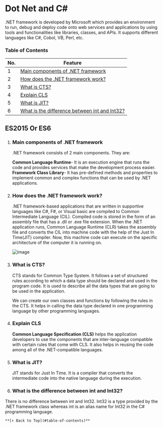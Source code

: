 # Dot Net and C#


.NET framework is developed by Microsoft which provides an environment to run, debug and deploy code onto web services and applications by using tools and functionalities like libraries, classes, and APIs. 
It supports different languages like C#, Cobol, VB, Perl, etc.




### Table of Contents

| No. | Feature |
| --- | --------- |
|1  | [Main components of .NET framework](#Main-components) |
|2  | [How does the .NET framework work?](#framewrok-work) |
|3  | [What is CTS?](#cts) |
|4  | [Explain CLS](#cls) |
|5  | [What is JIT?](#jit) |
|6  | [What is the difference between int and Int32?](#int32) |

## ES2015 Or ES6

1. ### Main components of .NET framework

    .NET framework consists of 2 main components. They are:

      **Common Language Runtime**- It is an execution engine that runs the code and provides services that make the development process easier.
      **Framework Class Library**- It has pre-defined methods and properties to implement common and complex functions that can be used by .NET applications.


2. ### How does the .NET framework work?

    .NET framework-based applications that are written in supportive languages like C#, F#, or Visual basic are compiled to Common Intermediate Language (CIL).
    Compiled code is stored in the form of an assembly file that has a .dll or .exe file extension.
    When the .NET application runs, Common Language Runtime (CLR) takes the assembly file and converts the CIL into machine code with the help of the Just In Time(JIT)             compiler.
    Now, this machine code can execute on the specific architecture of the computer it is running on.
    
    ![image](https://user-images.githubusercontent.com/38435793/124603211-50a6ec00-de87-11eb-8e02-cb41b9e1c499.png)



3. ### What is CTS?
    CTS stands for Common Type System. It follows a set of structured rules according to which a data type should be declared and used in the program code. It is used to           describe all the data types that are going to be used in the application.

    We can create our own classes and functions by following the rules in the CTS. It helps in calling the data type declared in one programming language by other programming       languages.

4. ### Explain CLS
    **Common Language Specification (CLS)** helps the application developers to use the components that are inter-language compatible with certain rules that come with CLS. It also helps in reusing the code among all of the .NET-compatible languages.

5. ### What is JIT?
    JIT stands for Just In Time. It is a compiler that converts the intermediate code into the native language during the execution.
    
6. ### What is the difference between int and Int32?
There is no difference between int and Int32. Int32 is a type provided by the .NET framework class whereas int is an alias name for Int32 in the C# programming language.



    **[⬆ Back to Top](#table-of-contents)**


